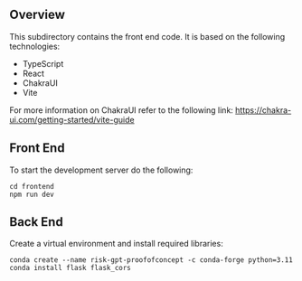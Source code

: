 ## Overview

This subdirectory contains the front end code.
It is based on the following technologies:

- TypeScript
- React
- ChakraUI
- Vite

For more information on ChakraUI refer to the following link: https://chakra-ui.com/getting-started/vite-guide

## Front End

To start the development server do the following:

```
cd frontend
npm run dev
```

## Back End

Create a virtual environment and install required libraries:

```
conda create --name risk-gpt-proofofconcept -c conda-forge python=3.11
conda install flask flask_cors
```
